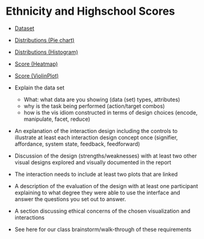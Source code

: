# Ethnicity and Highschool Scores

- [Dataset](StudentsPerformance.csv)
- [Distributions (Pie chart)](Datavis/PieChart.html)
- [Distributions (Histogram)](Datavis/Histogram.html)
- [Score (Heatmap)](Datavis/Heatmap.html)
- [Score (ViolinPlot)](Datavis/ViolinPlot.html)

- Explain the data set
  - What: what data are you showing (data (set) types, attributes)
  - why is the task being performed (action/target combos)
  - how is the vis idiom constructed in terms of design choices (encode, manipulate, facet, reduce)
- An explanation of the interaction design including the controls to illustrate at least each interaction design concept once (signifier, affordance, system state, feedback, feedforward)
- Discussion of the design (strengths/weaknesses) with at least two other visual designs explored and visually documented in the report
- The interaction needs to include at least two plots that are linked
- A description of the evaluation of the design with at least one participant explaining to what degree they were able to use the interface and answer the questions you set out to answer. 
- A section discussing ethical concerns of the chosen visualization and interactions
- See here for our class brainstorm/walk-through of these requirements
